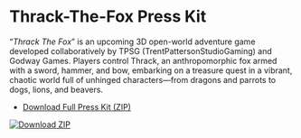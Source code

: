# Thrack-The-Fox Press Kit

“_Thrack The Fox_” is an upcoming 3D open-world adventure game developed collaboratively by TPSG (TrentPattersonStudioGaming) and Godway Games. Players control Thrack, an anthropomorphic fox armed with a sword, hammer, and bow, embarking on a treasure quest in a vibrant, chaotic world full of unhinged characters—from dragons and parrots to dogs, lions, and beavers.  


- [Download Full Press Kit (ZIP)](https://github.com/GodwayGames/ThrackTheFoxPressKit.git)

[![Download ZIP](https://img.shields.io/badge/Download-ZIP-blue?logo=github)](https://github.com/GodwayGames/ThrackTheFoxPressKit/archive/refs/heads/main.zip)
